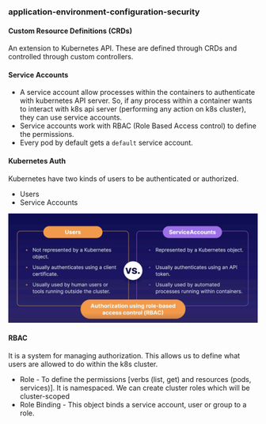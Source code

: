 ### application-environment-configuration-security

#### Custom Resource Definitions (CRDs)
An extension to Kubernetes API. These are defined through CRDs and controlled through custom controllers.

#### Service Accounts
- A service account allow processes within the containers to authenticate with kubernetes API server. So, if any process within a container wants to interact with k8s api server (performing any action on k8s cluster), they can use service accounts.
- Service accounts work with RBAC (Role Based Access control) to define the permissions.
- Every pod by default gets a `default` service account.

#### Kubernetes Auth
Kubernetes have two kinds of users to be authenticated or authorized.
- Users
- Service Accounts

![Alt text](users-vs-service-accounts.png)

#### RBAC 
It is a system for managing authorization. This allows us to define what users are allowed to do within the k8s cluster.
- Role - To define the permissions [verbs (list, get) and resources (pods, services)]. It is namespaced. We can create cluster roles which will be cluster-scoped
- Role Binding - This object binds a service account, user or group to a role.

